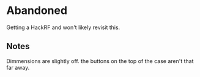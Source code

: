# Abandoned
Getting a HackRF and won't likely revisit this.

## Notes
Dimmensions are slightly off. the buttons on the top of the case aren't that far away.
